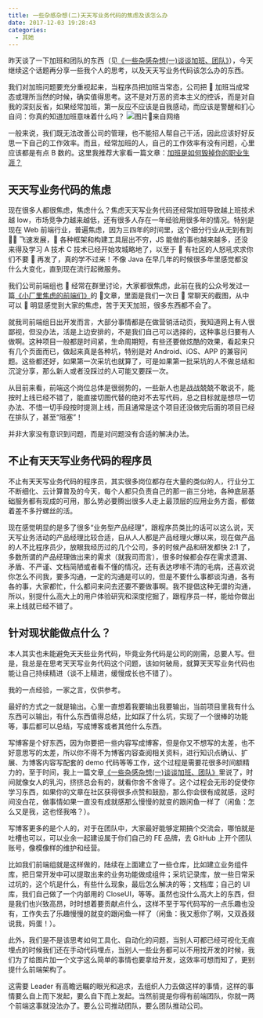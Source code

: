 ```yaml
---
title: 一些杂感杂想(二)天天写业务代码的焦虑及该怎么办
date: 2017-12-03 19:28:43
categories:
  - 其她
---
```


昨天谈了一下加班和团队的东西（见[《一些杂感杂想(一)谈谈加班、团队》](https://dunizb.com/2017/12/01/%E4%B8%80%E4%BA%9B%E6%9D%82%E6%84%9F%E6%9D%82%E6%83%B3/)），今天继续这个话题再分享一些我个人的思考，以及天天写业务代码该怎么办的东西。

<!-- more -->

我们对加班问题要充分重视起来，当程序员把加班当常态，公司把  加班当成常态或理所当然的时候，确实值得思考。这不是对万恶的资本主义的控诉，而是对自我的深刻反省，如果经常加班，第一反应不应该是自我感动，而应该是警醒和扪心自问：你真的知道加班意味着什么吗？
![图片来自网络](//ww2.sinaimg.cn/large/006tNc79ly1g5d89t0tvoj30xc0ofwiv.jpg)

一般来说，我们既无法改善公司的管理，也不能招人帮自己干活，因此应该好好反思一下自己的工作效率。而且，经常加班的人，自己的工作效率有没有问题，心里应该都是有点 B 数的。这里我推荐大家看一篇文章：[加班是如何毁掉你的职业生涯？](https://maimai.cn/article/detail?fid=212715620&from=single_feed)

## 天天写业务代码的焦虑

现在很多人都很焦虑，焦虑什么？焦虑天天写业务代码还经常加班导致越上班技术越 low，市场竞争力越来越低，还有很多人存在一年经验用很多年的情况。特别是现在 Web 前端行业，普遍焦虑，因为三四年的时间里，这个细分行业从无到有到  飞速发展， 各种框架和构建工具层出不穷，JS 能做的事也越来越多，还没来得及学习 A 技术 C 技术已经开始攻城略地了，以至于  有社区的人怒吼求求你们不要  再发了，真的学不过来！不像 Java 在早几年的时候很多年里感觉都没什么大变化，直到现在流行起微服务。

我们公司前端组也  经常在群里讨论，大家都很焦虑，此前在我的公众号发过一篇[《小厂里焦虑的前端们》](https://mp.weixin.qq.com/s?__biz=MzI0MDIwNTQ1Mg==&mid=2676491997&idx=1&sn=4142f5cb9bdc16a6e0a9ac6162f58d33&chksm=f362cd3ec41544286945fc83ff313eaa335b026f0936318778b45d036e25a63501fda8e445c6&mpshare=1&scene=23&srcid=1202yLGu8fwyRdveblotzguK#rd)的  文章，里面是我们一次日  常聊天的截图，从中可以  明显感觉到大家的焦虑，苦于天天加班，很多东西都不会了。

就我司前端组日出开发而言，大部分事情都是在做营销活动页，我知道网上有人很鄙视，但没办法，活是上边安排的，不是我们自己可以选择的，这种事总归要有人做啊。这种项目一般都是时间紧，生命周期短，有些还要做炫酷的效果，看起来只有几个页面而已，做起来真是各种坑，特别是对 Android、iOS、APP 的兼容问题。这些都还好，如果第一次采坑也就算了，可是如果第一批采坑的人不做总结和沉淀分享，那么新人或者没踩过的人可能又要踩一次。

从目前来看，前端这个岗位总体是很弱势的，一些新人也是战战兢兢不敢说不，能按时上线已经不错了，能直接切图代替的绝对不去写代码，总之目标就是想尽一切办法、不惜一切手段按时提测上线，而且通常是这个项目还没做完后面的项目已经在排队了，甚至“阻塞”！

并非大家没有意识到问题，而是对问题没有合适的解决办法。

## 不止有天天写业务代码的程序员

不止有天天写业务代码的程序员，其实很多岗位都存在大量的类似的人，行业分工不断细化、云计算普及的今天，每个人都只负责自己的那一亩三分地，各种底层基础服务都有现成的可用，那么势必要腾出很多人走上最顶层的应用业务方面，都做着差不多拧螺丝的活。

现在感觉明显的是多了很多“业务型产品经理”，跟程序员类比的话可以这么说，天天写业务活动的产品经理比较合适，自从人人都是产品经理火爆以来，现在做产品的人不比程序员少，放眼我经历过的几个公司，多的时候产品和研发都快 2:1 了，多数所谓的产品经理做出来的需求（就我司而言），很多时候都会存在需求遗漏、矛盾、不严谨、文档简陋或者看不懂的情况，还有表达啰嗦不清的毛病，还喜欢说你怎么不问我，要多沟通，一定的沟通是可以的，但是不要什么事都谈沟通，各有各的事，大家都忙，什么都问来问去还要不要做事啊。我不提倡这种无谓的沟通，所以，别提什么高大上的用户体验研究和深度挖掘了，跟程序员一样，能给你做出来上线就已经不错了。

## 针对现状能做点什么？

本人其实也未能避免天天些业务代码，毕竟业务代码是公司的刚需，总要人写。但是，我总是在思考天天写业务代码这个问题，该如何破局，就算天天写业务代码也能让自己持续精进（谈不上精进，缓慢成长也不错了）。

我的一点经验，一家之言，仅供参考。

最好的方式之一就是输出。心里一直想着我要输出我要输出，当前项目里我有什么东西可以输出，有什么东西值得总结，比如踩了什么坑，实现了一个很棒的功能等，事后都可以总结，写成博客或者其他什么东西。

写博客是个好东西，因为你要把一些内容写成博客，但是你又不想写的太差，也不好意思写的太差，所以你不得不为博客内容查阅相关资料，进行知识点确认、扩展、为博客内容写配套的 demo 代码等等工作，这个过程是需要花很多时间额精力的，至于时间，我上一篇文章[《一些杂感杂想(一)谈谈加班、团队》](https://dunizb.com/2017/12/01/%E4%B8%80%E4%BA%9B%E6%9D%82%E6%84%9F%E6%9D%82%E6%83%B3/)里说了，时间就像女人的乳沟，挤挤总会有的，就看你舍不舍得了。这个过程会无形的促使你学习东西，如果你的文章在社区获得很多点赞和鼓励，那么你会很有成就感，这时间没白花，做事情如果一直没有成就感那么慢慢的就变的跟闲鱼一样了（闲鱼：怎么又是我，这也怪我咯？）。

写博客更多的是个人的，对于在团队中，大家最好能够定期搞个交流会，哪怕就是吐槽也可以，可以业余一起建设属于你们自己的 FE 品牌，去 GitHub 上开个团队账号，像模像样的维护和经营。

比如我们前端组就是这样做的，陆续在上面建立了一些仓库，比如建立业务组件库，把日常开发中可以提取出来的业务功能做成组件；采坑记录库，放一些日常采过坑的，这个坑是什么，有些什么现象，最后怎么解决的等；文档库；自己的 UI 库，我们自己做了一个内部用的 CloseUI，等等。虽然也没什么高大上的东西，但是我们也兴致高昂，时时想着要贡献点什么，这样不至于写代码写的一点乐趣也没有，工作失去了乐趣慢慢的就变的跟闲鱼一样了（闲鱼：我又惹你了啊，又双叒叕说我，妈蛋！）。

此外，我们是不是该思考如何工具化、自动化的问题，当别人可都已经可视化无痕埋点的时候我们还在手动代码埋点，当别人一些业务都可以不用找开发的时候，我们为了给图片加一个文字这么简单的事情也要拿给开发，这效率可想而知了，更别提什么前端架构了。

这需要 Leader 有高瞻远瞩的眼光和追求，去组织人力去做这样的事情，这样的事情要么自上而下发起，要么自下而上发起。当然前提是你得有前端团队，你就一两个前端这事就没法办了。要么公司推动团队，要么团队推动公司。
